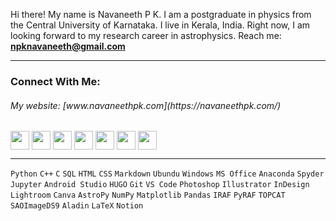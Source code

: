 Hi there! My name is Navaneeth P K. I am a postgraduate in physics from the Central University of Karnataka. I live in Kerala, India. Right now, I am looking forward to my research career in astrophysics. Reach me: **npknavaneeth@gmail.com**
<hr/>  
<h3>Connect With Me:</h3>
<h6>My website: [www.navaneethpk.com](https://navaneethpk.com/)</h6>
<a href="https://www.linkedin.com/in/navaneethnpk" target="blank"><img align="center" 
    src="https://img.shields.io/badge/LinkedIn-0A66C2.svg?style=for-the-badge&logo=linkedin&logoColor=white" height="30"/></a>  
<a href="https://www.facebook.com/navaneethnpk" target="blank"><img align="center" 
    src="https://img.shields.io/badge/Facebook-4267B2.svg?style=for-the-badge&logo=Facebook&logoColor=white" height="30"/></a>  
<a href="https://twitter.com/navaneeth_npk" target="blank"><img align="center" 
    src="https://img.shields.io/badge/Twitter-1DA1F2.svg?style=for-the-badge&logo=Twitter&logoColor=white" height="30"/></a>  
<a href="https://www.instagram.com/navaneeth_npk" target="blank"><img align="center" 
    src="https://img.shields.io/badge/Instagram-E1306C.svg?style=for-the-badge&logo=Instagram&logoColor=white" height="30"/></a>  
<a href="https://www.reddit.com/user/navaneeth_npk" target="blank"><img align="center" 
    src="https://img.shields.io/badge/Reddit-FF4500.svg?style=for-the-badge&logo=Reddit&logoColor=white" height="30"/></a>  
<a href="https://www.behance.net/navaneethnpk" target="blank"><img align="center" 
    src="https://img.shields.io/badge/Behance-053EFF.svg?style=for-the-badge&logo=Behance&logoColor=white" height="30"/></a>  
<a href="https://dribbble.com/navaneethnpk" target="blank"><img align="center" 
    src="https://img.shields.io/badge/Dribbble-EA4C89.svg?style=for-the-badge&logo=Dribbble&logoColor=white" height="30"/></a>  
<hr/> 
<code>Python</code>
<code>C++</code>
<code>C</code>
<code>SQL</code>
<code>HTML</code>
<code>CSS</code>
<code>Markdown</code>
<code>Ubundu</code>
<code>Windows</code>
<code>MS Office</code>
<code>Anaconda</code>
<code>Spyder</code>
<code>Jupyter</code>
<code>Android Studio</code>
<code>HUGO</code>
<code>Git</code>
<code>VS Code</code>
<code>Photoshop</code>
<code>Illustrator</code>
<code>InDesign</code>
<code>Lightroom</code>
<code>Canva</code>
<code>AstroPy</code>
<code>NumPy</code>
<code>Matplotlib</code>
<code>Pandas</code>
<code>IRAF</code>
<code>PyRAF</code>
<code>TOPCAT</code>
<code>SAOImageDS9</code>
<code>Aladin</code>
<code>LaTeX</code>
<code>Notion</code>
